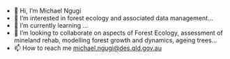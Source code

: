 - 👋 Hi, I’m Michael Ngugi
- 👀 I’m interested in forest ecology and associated data management...
- 🌱 I’m currently learning ...
- 💞️ I’m looking to collaborate on aspects of Forest Ecology, assessment of mineland rehab, modelling forest growth and dynamics, ageing trees...
- 📫 How to reach me michael.ngugi@des.qld.gov.au

<!---
mngugi2014/mngugi2014 is a ✨ special ✨ repository because its `README.md` (this file) appears on your GitHub profile.
You can click the Preview link to take a look at your changes.
--->
